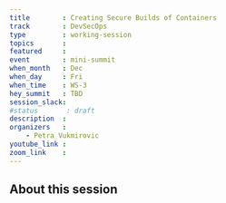 ```yaml
---
title        : Creating Secure Builds of Containers
track        : DevSecOps
type         : working-session
topics       :
featured     :
event        : mini-summit
when_month   : Dec
when_day     : Fri
when_time    : WS-3
hey_summit   : TBD
session_slack:
#status       : draft
description  :
organizers   :
    - Petra Vukmirovic
youtube_link :
zoom_link    :
---
```


## About this session
